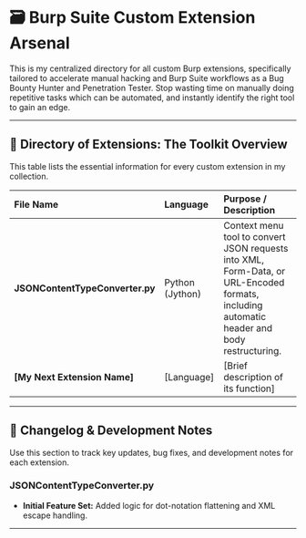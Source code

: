 # 🗃️ Burp Suite Custom Extension Arsenal

This is my centralized directory for all custom Burp extensions, specifically tailored to accelerate manual hacking and Burp Suite workflows as a Bug Bounty Hunter and Penetration Tester. Stop wasting time on manually doing repetitive tasks which can be automated, and instantly identify the right tool to gain an edge.

---

## 📂 Directory of Extensions: The Toolkit Overview

This table lists the essential information for every custom extension in my collection.

| File Name | Language | Purpose / Description |
| :--- | :--- | :--- |
| **JSONContentTypeConverter.py** | Python (Jython) | Context menu tool to convert JSON requests into XML, Form-Data, or URL-Encoded formats, including automatic header and body restructuring. |
| **[My Next Extension Name]** | [Language] | [Brief description of its function] |

---

## 📝 Changelog & Development Notes

Use this section to track key updates, bug fixes, and development notes for each extension.

### JSONContentTypeConverter.py

* **Initial Feature Set:** Added logic for dot-notation flattening and XML escape handling.


---


